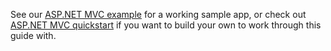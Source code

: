 See our [ASP.NET MVC example](https://github.com/okta/samples-aspnet/tree/master/okta-hosted-login) for a working sample app, or check out [ASP.NET MVC quickstart](https://docs.microsoft.com/en-us/aspnet/mvc/overview/getting-started/introduction/getting-started) if you want to build your own to work through this guide with.